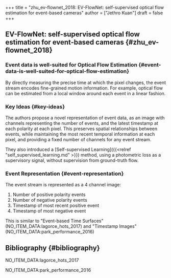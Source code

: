 +++
title = "zhu_ev-flownet_2018: EV-FlowNet: self-supervised optical flow estimation for event-based cameras"
author = ["Jethro Kuan"]
draft = false
+++

## EV-FlowNet: self-supervised optical flow estimation for event-based cameras {#zhu_ev-flownet_2018}

### Event data is well-suited for Optical Flow Estimation {#event-data-is-well-suited-for-optical-flow-estimation}

By directly measuring the precise time at which the pixel changes, the event stream encodes fine-grained motion information. For example, optical flow can be estimated from a local window around each event in a linear fashion.

### Key Ideas {#key-ideas}

The authors propose a novel representation of event data, as an image with
channels representing the number of events, and the latest timestamp at each
polarity at each pixel. This preserves spatial relationships between events,
while maintaining the most recent temporal information at each pixel, and
providing a fixed number of channels for any event stream.

They also introduced a [Self-supervised Learning]({{<relref "self_supervised_learning.md" >}}) method, using a photometric loss
as a supervisory signal, without supervision from ground-truth flow.

### Event Representation {#event-representation}

The event stream is represented as a 4 channel image:

1.  Number of positive polarity events
2.  Number of negative polarity events
3.  Timestamp of most recent positive event
4.  Timestamp of most negative event

This is similar to "Event-based Time Surfaces" (NO_ITEM_DATA:lagorce_hots_2017) and "Timestamp Images" (NO_ITEM_DATA:park_performance_2016)

## Bibliography {#bibliography}

NO_ITEM_DATA:lagorce_hots_2017

NO_ITEM_DATA:park_performance_2016
